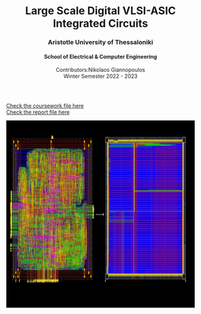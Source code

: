<br />
<div align="center">
  <h1 align="center">Large Scale Digital VLSI-ASIC Integrated Circuits</h1>
  <h3 align="center">Aristotle University of Thessaloniki</h3>
  <h4 align="center">School of Electrical & Computer Engineering</h4>
  <p align="center">
    Contributors:Nikolaos Giannopoulos
    <br />
    Winter Semester 2022 - 2023
    <br />
    <br />
  </p>
</div>
<br />

<a href="https://github.com/NikolaosGian/VLSI-ASIC-IC/blob/main/%CE%A0%CE%B5%CF%81%CE%B9%CE%B3%CF%81%CE%B1%CF%86%CE%AE%20%CE%B5%CF%81%CE%B3%CE%B1%CF%83%CE%AF%CE%B1%CF%82.pdf" target="_blank"> Check the coursework file here </a> <br>
<a href="https://github.com/NikolaosGian/VLSI-ASIC-IC/blob/main/report.pdf" target="_blank"> Check the report file here </a>
<p align="center">
  <img src="https://github.com/NikolaosGian/VLSI-ASIC-IC/blob/main/image.png" 
  width="900" 
     height="500"
     />
</p>

